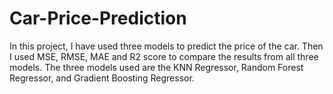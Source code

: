 # Car-Price-Prediction
In this project, I have used three models to predict the price of the car. Then I used MSE, RMSE, MAE and R2 score to compare the results from all three models. The three models used are the KNN Regressor, Random Forest Regressor, and Gradient Boosting Regressor. 
